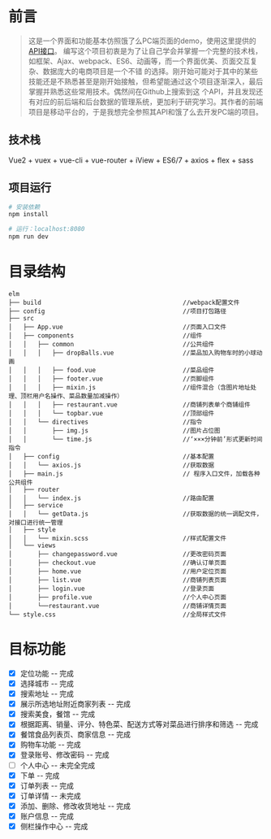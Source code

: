 # 前言

>这是一个界面和功能基本仿照饿了么PC端页面的demo，使用这里提供的[API接口](https://github.com/bailicangdu/node-elm/blob/master/API.md)。
编写这个项目初衷是为了让自己学会并掌握一个完整的技术栈，如框架、Ajax、webpack、ES6、动画等，而一个界面优美、页面交互复杂、数据庞大的电商项目是一个不错
的选择。刚开始可能对于其中的某些技能还是不熟悉甚至是刚开始接触，但希望能通过这个项目逐渐深入，最后掌握并熟悉这些常用技术。偶然间在Github上搜索到这
个API，并且发现还有对应的前后端和后台数据的管理系统，更加利于研究学习。其作者的前端项目是移动平台的，于是我想完全参照其API和饿了么去开发PC端的项目。


## 技术栈
Vue2 + vuex + vue-cli + vue-router + iView + ES6/7 + axios + flex + sass


## 项目运行

``` bash
# 安装依赖
npm install

# 运行：localhost:8080
npm run dev

```

# 目录结构

```
elm
├── build                                       //webpack配置文件
├── config                                      //项目打包路径
├── src
│   ├── App.vue                                 //页面入口文件
│   ├── components                              //组件
│   │   ├── common                              //公共组件
│   │   │   ├── dropBalls.vue                   //菜品加入购物车时的小球动画
│   │   │   ├── food.vue                        //菜品组件
│   │   │   ├── footer.vue                      //页脚组件
│   │   │   ├── mixin.js                        //组件混合（含图片地址处理、顶栏用户名操作、菜品数量加减操作）
│   │   │   ├── restaurant.vue                  //商铺列表单个商铺组件
│   │   │   └── topbar.vue                      //顶部组件
│   │   └── directives                          //指令
│   │       ├── img.js                          //图片占位图
│   │       └── time.js                         //‘×××分钟前’形式更新时间指令
│   ├── config                                  //基本配置
│   │   └── axios.js                            //获取数据
│   ├── main.js                                 // 程序入口文件，加载各种公共组件
│   ├── router
│   │   └── index.js                            //路由配置
│   ├── service
│   │   └── getData.js                          //获取数据的统一调配文件，对接口进行统一管理
│   ├── style
│   │   └── mixin.scss                          //样式配置文件
│   └── views
│       ├── changepassword.vue                  //更改密码页面
│       ├── checkout.vue                        //确认订单页面
│       ├── home.vue                            //用户定位页面
│       ├── list.vue                            //商铺列表页面
│       ├── login.vue                           //登录页面
│       ├── profile.vue                         //个人中心页面
│       └──restaurant.vue                       //商铺详情页面
└── style.css                                   //全局样式文件
```

# 目标功能
- [x] 定位功能 -- 完成
- [x] 选择城市 -- 完成
- [x] 搜索地址 -- 完成
- [x] 展示所选地址附近商家列表 -- 完成
- [x] 搜索美食，餐馆 -- 完成
- [x] 根据距离、销量、评分、特色菜、配送方式等对菜品进行排序和筛选 -- 完成
- [x] 餐馆食品列表页、商家信息 -- 完成
- [x] 购物车功能 -- 完成
- [x] 登录账号、修改密码 -- 完成
- [ ] 个人中心 -- 未完全完成
- [x] 下单 -- 完成
- [x] 订单列表 -- 完成
- [x] 订单详情 -- 未完成
- [x] 添加、删除、修改收货地址 -- 完成
- [x] 账户信息 -- 完成
- [x] 侧栏操作中心 -- 完成
